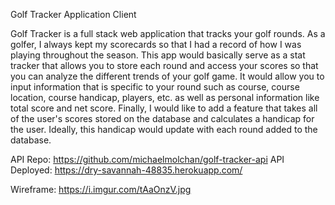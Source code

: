 Golf Tracker Application Client

Golf Tracker is a full stack web application that tracks your golf rounds. As a golfer, I always kept my scorecards so that I had a record of how I was playing throughout the season. This app would basically serve as a stat tracker that allows you to store each round and access your scores so that you can analyze the different trends of your golf game. It would allow you to input information that is specific to your round such as course, course location, course handicap, players, etc. as well as personal information like total score and net score. Finally, I would like to add a feature that takes all of the user's scores stored on the database and calculates a handicap for the user. Ideally, this handicap would update with each round added to the database.

API Repo: https://github.com/michaelmolchan/golf-tracker-api
API Deployed: https://dry-savannah-48835.herokuapp.com/

Wireframe: https://i.imgur.com/tAaOnzV.jpg
